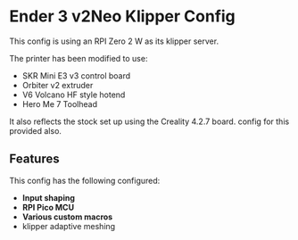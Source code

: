 # Ender 3 v2Neo Klipper Config

This config is using an RPI Zero 2 W as its klipper server.

The printer has been modified to use:

- SKR Mini E3 v3 control board
- Orbiter v2 extruder
- V6 Volcano HF style hotend
- Hero Me 7 Toolhead


It also reflects the stock set up using the Creality 4.2.7 board.
config for this provided also.

## Features

This config has the following configured:

- **Input shaping**
- **RPI Pico MCU**
- **Various custom macros**
- klipper adaptive meshing

